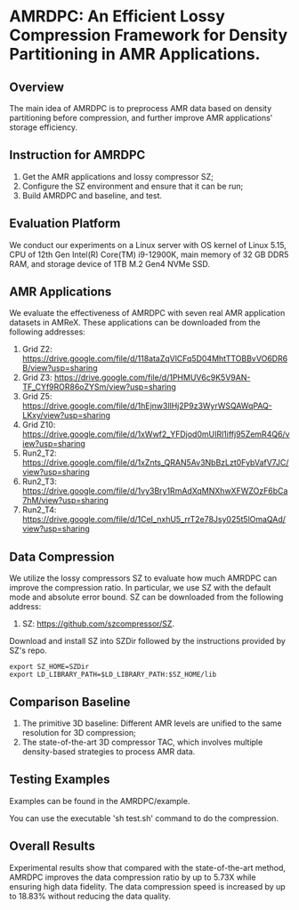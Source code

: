 # AMRDPC: An Efficient Lossy Compression Framework for Density Partitioning in AMR Applications.

## Overview
The main idea of AMRDPC is to preprocess AMR data based on density partitioning before compression, and further improve AMR applications' storage efficiency.

## Instruction for AMRDPC
1. Get the AMR applications and lossy compressor SZ;
2. Configure the SZ environment and ensure that it can be run;
3. Build AMRDPC and baseline, and test.

## Evaluation Platform
We conduct our experiments on a Linux server with OS kernel of Linux 5.15, CPU of 12th Gen Intel(R) Core(TM) i9-12900K, main memory of 32 GB DDR5 RAM, and storage device of 1TB M.2 Gen4 NVMe SSD.

## AMR Applications
We evaluate the effectiveness of AMRDPC with seven real AMR application datasets in AMReX. These applications can be downloaded from the following addresses:
1. Grid Z2: https://drive.google.com/file/d/118ataZqVlCFq5D04MhtTTOBBvVO6DR6B/view?usp=sharing
2. Grid Z3: https://drive.google.com/file/d/1PHMUV6c9K5V9AN-TF_CYf9ROR86oZYSm/view?usp=sharing
3. Grid Z5: https://drive.google.com/file/d/1hEjnw3llHj2P9z3WyrWSQAWqPAQ-LKxy/view?usp=sharing
4. Grid Z10: https://drive.google.com/file/d/1xWwf2_YFDjod0mUIRl1iffj95ZemR4Q6/view?usp=sharing
5. Run2_T2: https://drive.google.com/file/d/1xZnts_QRAN5Av3NbBzLzt0FybVafV7JC/view?usp=sharing
6. Run2_T3: https://drive.google.com/file/d/1vy3Bry1RmAdXqMNXhwXFWZOzF6bCa7hM/view?usp=sharing
7. Run2_T4: https://drive.google.com/file/d/1CeI_nxhU5_rrT2e78Jsy025t5lOmaQAd/view?usp=sharing

## Data Compression
We utilize the lossy compressors SZ to evaluate how much AMRDPC can improve the compression ratio. In particular, we use SZ with the default mode and absolute error bound. SZ can be downloaded from the following address:
1. SZ: https://github.com/szcompressor/SZ.

Download and install SZ into SZDir followed by the instructions provided by SZ's repo.

```
export SZ_HOME=SZDir
export LD_LIBRARY_PATH=$LD_LIBRARY_PATH:$SZ_HOME/lib
```

## Comparison Baseline
1. The primitive 3D baseline: Different AMR levels are unified to the same resolution for 3D compression;
2. The state-of-the-art 3D compressor TAC, which involves multiple density-based strategies to process AMR data.

## Testing Examples
Examples can be found in the AMRDPC/example.

You can use the executable 'sh test.sh' command to do the compression.


## Overall Results
Experimental results show that compared with the state-of-the-art method, AMRDPC improves the data compression ratio by up to 5.73X while ensuring high data fidelity. The data compression speed is increased by up to 18.83% without reducing the data quality.
